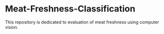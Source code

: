 # Meat-Freshness-Classification
This repository is dedicated to evaluation of meat freshness using computer vision.
